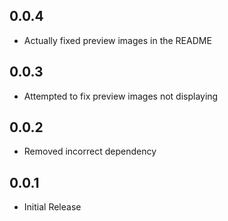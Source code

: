 ## 0.0.4
- Actually fixed preview images in the README

## 0.0.3
- Attempted to fix preview images not displaying

## 0.0.2
- Removed incorrect dependency

## 0.0.1
- Initial Release